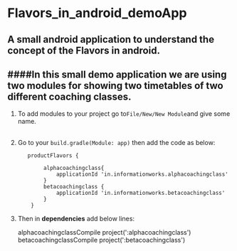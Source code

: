 # Flavors_in_android_demoApp
A small android application to understand the concept of the Flavors in android.
---
####In this small demo application we are using two modules for showing two timetables of two different coaching classes.</br>
---
1)  To add modules to your project go to````File/New/New Module````and give some name.</br></br>
2)  Go to your `build.gradle(Module: app)` then add the code as below:</br>
          
           productFlavors {
            
                alphacoachingclass{ 
                    applicationId 'in.informationworks.alphacoachingclass'
                }
                betacoachingclass {
                    applicationId 'in.informationworks.betacoachingclass'
                }
            }
            
 3) Then in **dependencies** add below lines:</br>
 
    alphacoachingclassCompile project(':alphacoachingclass')
    betacoachingclassCompile project(':betacoachingclass')
 
